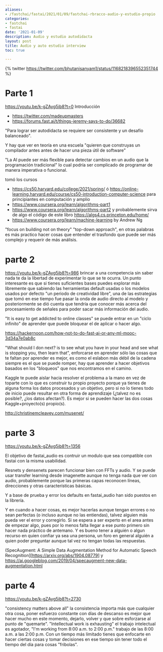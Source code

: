```yaml
---
aliases:
- /fastchai/fastai/2021/01/09/fastchai-rbracco-audio-y-estudio-propio
categories:
- fastchai
- fastai
date: '2021-01-09'
description: Audio y estudio autodidacta
layout: post
title: Audio y auto estudio interview
toc: true

---
```


{% twitter https://twitter.com/bhutanisanyam1/status/1168218396552351744 %}

# Parte 1
https://youtu.be/k-gZAyg5ib8?t=0 Introducción

* https://twitter.com/madeupmasters
* https://forums.fast.ai/t/things-jeremy-says-to-do/36682

"Para lograr ser autodidacta se requiere ser consistente y un desafío balanceado".

Y hay que ver en teoría en una escuela "quieren que construyas un compilador antes antes de hacer una pieza útil de software"

"La AI puede ser más flexible para detectar cambios en un audio que la programación tradicional" lo cual podría ser complicado de programar de manera imperativa o funcional.

tomó los cursos
*  https://cs50.harvard.edu/college/2021/spring/ ó https://online-learning.harvard.edu/course/cs50-introduction-computer-science para principiantes en computación y amplio
* https://www.coursera.org/learn/algorithms-part1
* https://www.coursera.org/learn/algorithms-part2 y probablemente sirva de algo el código de este libro https://algs4.cs.princeton.edu/home/
* https://www.coursera.org/learn/machine-learning by Andrew Ng

"focus on building not on theory" "top-down approach", en otras palabras es más practico hacer cosas que entender el trasfondo que puede ser más complejo y requerir de más análisis.

# parte 2
https://youtu.be/k-gZAyg5ib8?t=986 brincar a una competencia sin saber nada te da la libertad de experimentar lo que se te ocurra. Un punto interesante es que si tienes suficientes bases puedes explorar más libremente que sabiendo las herramientas default usadas o los modelos usados por defecto "un periodo de creatividad libre", una de las estrategias que tomó en ese tiempo fue pasar la onda de audio directo al modelo y posteriormente se dió cuenta que tendría que conocer más acerca del procesamiento de señales para poder sacar más información del audio.

"It is easy to get addicted to online classes" se puede entrar en un "ciclo infinito" de aprender que puede bloquear el de aplicar o hacer algo.

https://hackernoon.com/how-not-to-do-fast-ai-or-any-ml-mooc-3d34a7e0ab8c

"What should I don next? is to see what you have in your head and see what is stopping you, then learn that", enforcarse en aprender sólo las cosas que te faltan por aprender es mejor, es como el eslabon más débil de la cadena siempre es el que se puede romper, hay que aprender a hacer objetivos basados en los "bloqueos" que nos encontramos en el camino.

Kaggle te puede aislar hacia resolver el problema a la mano en vez de toparte con lo que es construir tu propio proyecto porque ya tienes de alguna forma los datos procesados y un objetivo, pero si no lo tienes todo de inicio puede resultar en otra forma de aprendizaje (¿talvez no es posible?, ¿los datos afectan?). Es mejor si se pueden hacer las dos cosas Kaggle+proyecto(s) propio(s).

http://christinemcleavey.com/musenet/

# parte 3

https://youtu.be/k-gZAyg5ib8?t=1356

El objetivo de fastai_audio es contruir un modulo que sea compatible con fastai con la misma usabilidad.

Resnets y densenets parecen funcionar bien con FFTs y audio. Y se puede usar transfer learning desde imagenette aunque no tenga nada que ver con audio, probablemente porque las primeras capas reconocen líneas, direcciones y otras características básicas.

Y a base de prueba y error los defaults en fastai_audio han sido puestos en la librería.

Y en cuando a hacer cosas, es mejor hacerlas aunque tengan errores o no sean perfectas (o incluso aunque no las entiendas), talvez alguien más pueda ver el error y corregirlo. Si se espera a ser experto en el area antes de empezar algo, pues por lo menos falta llegar a ese punto primero sin hacer nada práctico de antemano. Y es bueno tener a alguién o algun recurso en quien confiar ya sea una persona, un foro en general alguién a quien poder preguntar aunque tal vez no tengan todas las respuestas.

(SpecAugment: A Simple Data Augmentation Method for Automatic Speech Recognition][https://arxiv.org/abs/1904.08779] y https://ai.googleblog.com/2019/04/specaugment-new-data-augmentation.html

# parte 4

https://youtu.be/k-gZAyg5ib8?t=2730

"consistency matters above all" la consistencia importa más que cualquier otra cosa, poner esfuerzo constante con días de descanso es mejor que hacer mucho en este momento, dejarlo, volver y que sobre esforzarse al punto de "quemarte". "Intellectual work is exhausting" el trabajo intelectual es agotador, "I'm working from 8:00 a.m. to 2:00 p.m." trabajo de las 8:00 a.m. a las 2:00 p.m. Con un tiempo más límitado tienes que enfocarte en hacer ciertas cosas y tomar decisiones en ese tiempo sin tener todo el tiempo del día para cosas "fribolas".